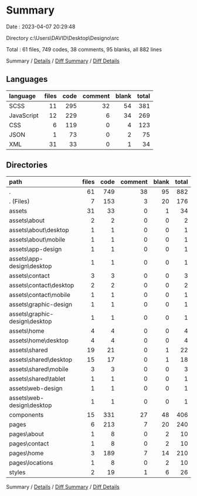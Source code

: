 # Summary

Date : 2023-04-07 20:29:48

Directory c:\\Users\\DAVID\\Desktop\\Designo\\src

Total : 61 files,  749 codes, 38 comments, 95 blanks, all 882 lines

Summary / [Details](details.md) / [Diff Summary](diff.md) / [Diff Details](diff-details.md)

## Languages
| language | files | code | comment | blank | total |
| :--- | ---: | ---: | ---: | ---: | ---: |
| SCSS | 11 | 295 | 32 | 54 | 381 |
| JavaScript | 12 | 229 | 6 | 34 | 269 |
| CSS | 6 | 119 | 0 | 4 | 123 |
| JSON | 1 | 73 | 0 | 2 | 75 |
| XML | 31 | 33 | 0 | 1 | 34 |

## Directories
| path | files | code | comment | blank | total |
| :--- | ---: | ---: | ---: | ---: | ---: |
| . | 61 | 749 | 38 | 95 | 882 |
| . (Files) | 7 | 153 | 3 | 20 | 176 |
| assets | 31 | 33 | 0 | 1 | 34 |
| assets\\about | 2 | 2 | 0 | 0 | 2 |
| assets\\about\\desktop | 1 | 1 | 0 | 0 | 1 |
| assets\\about\\mobile | 1 | 1 | 0 | 0 | 1 |
| assets\\app-design | 1 | 1 | 0 | 0 | 1 |
| assets\\app-design\\desktop | 1 | 1 | 0 | 0 | 1 |
| assets\\contact | 3 | 3 | 0 | 0 | 3 |
| assets\\contact\\desktop | 2 | 2 | 0 | 0 | 2 |
| assets\\contact\\mobile | 1 | 1 | 0 | 0 | 1 |
| assets\\graphic-design | 1 | 1 | 0 | 0 | 1 |
| assets\\graphic-design\\desktop | 1 | 1 | 0 | 0 | 1 |
| assets\\home | 4 | 4 | 0 | 0 | 4 |
| assets\\home\\desktop | 4 | 4 | 0 | 0 | 4 |
| assets\\shared | 19 | 21 | 0 | 1 | 22 |
| assets\\shared\\desktop | 15 | 17 | 0 | 1 | 18 |
| assets\\shared\\mobile | 3 | 3 | 0 | 0 | 3 |
| assets\\shared\\tablet | 1 | 1 | 0 | 0 | 1 |
| assets\\web-design | 1 | 1 | 0 | 0 | 1 |
| assets\\web-design\\desktop | 1 | 1 | 0 | 0 | 1 |
| components | 15 | 331 | 27 | 48 | 406 |
| pages | 6 | 213 | 7 | 20 | 240 |
| pages\\about | 1 | 8 | 0 | 2 | 10 |
| pages\\contact | 1 | 8 | 0 | 2 | 10 |
| pages\\home | 3 | 189 | 7 | 14 | 210 |
| pages\\locations | 1 | 8 | 0 | 2 | 10 |
| styles | 2 | 19 | 1 | 6 | 26 |

Summary / [Details](details.md) / [Diff Summary](diff.md) / [Diff Details](diff-details.md)